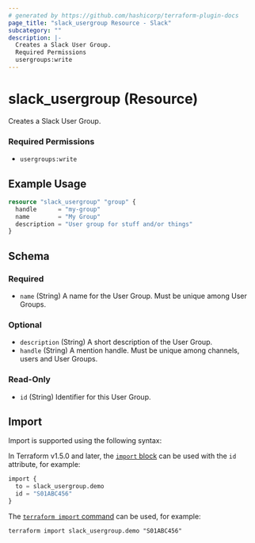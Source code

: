 ```yaml
---
# generated by https://github.com/hashicorp/terraform-plugin-docs
page_title: "slack_usergroup Resource - Slack"
subcategory: ""
description: |-
  Creates a Slack User Group.
  Required Permissions
  usergroups:write
---
```


# slack_usergroup (Resource)

Creates a Slack User Group.
### Required Permissions
- `usergroups:write`

## Example Usage

```terraform
resource "slack_usergroup" "group" {
  handle      = "my-group"
  name        = "My Group"
  description = "User group for stuff and/or things"
}
```

<!-- schema generated by tfplugindocs -->
## Schema

### Required

- `name` (String) A name for the User Group. Must be unique among User Groups.

### Optional

- `description` (String) A short description of the User Group.
- `handle` (String) A mention handle. Must be unique among channels, users and User Groups.

### Read-Only

- `id` (String) Identifier for this User Group.

## Import

Import is supported using the following syntax:

In Terraform v1.5.0 and later, the [`import` block](https://developer.hashicorp.com/terraform/language/import) can be used with the `id` attribute, for example:

```terraform
import {
  to = slack_usergroup.demo
  id = "S01ABC456"
}
```

The [`terraform import` command](https://developer.hashicorp.com/terraform/cli/commands/import) can be used, for example:

```shell
terraform import slack_usergroup.demo "S01ABC456"
```
